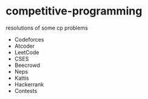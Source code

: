 # competitive-programming
resolutions of some cp problems

- Codeforces
- Atcoder
- LeetCode
- CSES
- Beecrowd
- Neps
- Kattis
- Hackerrank
- Contests
